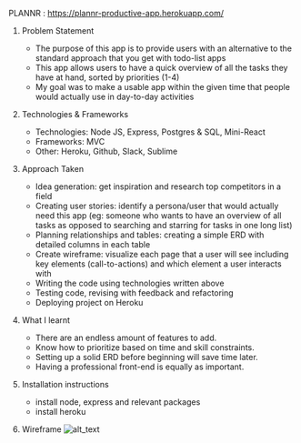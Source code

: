 PLANNR : https://plannr-productive-app.herokuapp.com/ 

1. Problem Statement
	- The purpose of this app is to provide users with an alternative to the standard approach that you get with todo-list apps
	- This app allows users to have a quick overview of all the tasks they have at hand, sorted by priorities (1-4)
	- My goal was to make a usable app within the given time that people would actually use in day-to-day activities

2. Technologies & Frameworks
	- Technologies: Node JS, Express, Postgres & SQL, Mini-React
	- Frameworks: MVC
	- Other: Heroku, Github, Slack, Sublime

3. Approach Taken
	- Idea generation: get inspiration and research top competitors in a field
	- Creating user stories: identify a persona/user that would actually need this app (eg: someone who wants to have an overview of all tasks as opposed to searching and starring for tasks in one long list)
	- Planning relationships and tables: creating a simple ERD with detailed columns in each table
	- Create wireframe: visualize each page that a user will see including key elements (call-to-actions) and which element a user interacts with
	- Writing the code using technologies written above
	- Testing code, revising with feedback and refactoring
	- Deploying project on Heroku

4. What I learnt
	- There are an endless amount of features to add. 
	- Know how to prioritize based on time and skill constraints.
	- Setting up a solid ERD before beginning will save time later.
	- Having a professional front-end is equally as important.

5. Installation instructions
	- install node, express and relevant packages
	- install heroku

6. Wireframe
	![alt_text](https://github.com/wilfredloh/project2-plannr/blob/master/wireframe.jpg)